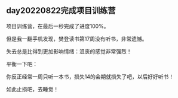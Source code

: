 ## day20220822完成项目训练营

项目训练营，在最后一秒完成了进度100%。

但是我一翻手机发现，樊登读书第17周没有听书，非常遗憾。

失去总是比得到更加影响情绪：沮丧的感觉非常强烈！

平衡一下吧：

你反正经常一周只听一本书，损失14的会期就损失了吧，以后好好听书！

如此止损吧，去睡觉！

